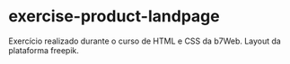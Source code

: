 # exercise-product-landpage

Exercício realizado durante o curso de HTML e CSS da b7Web. Layout da plataforma freepik.
